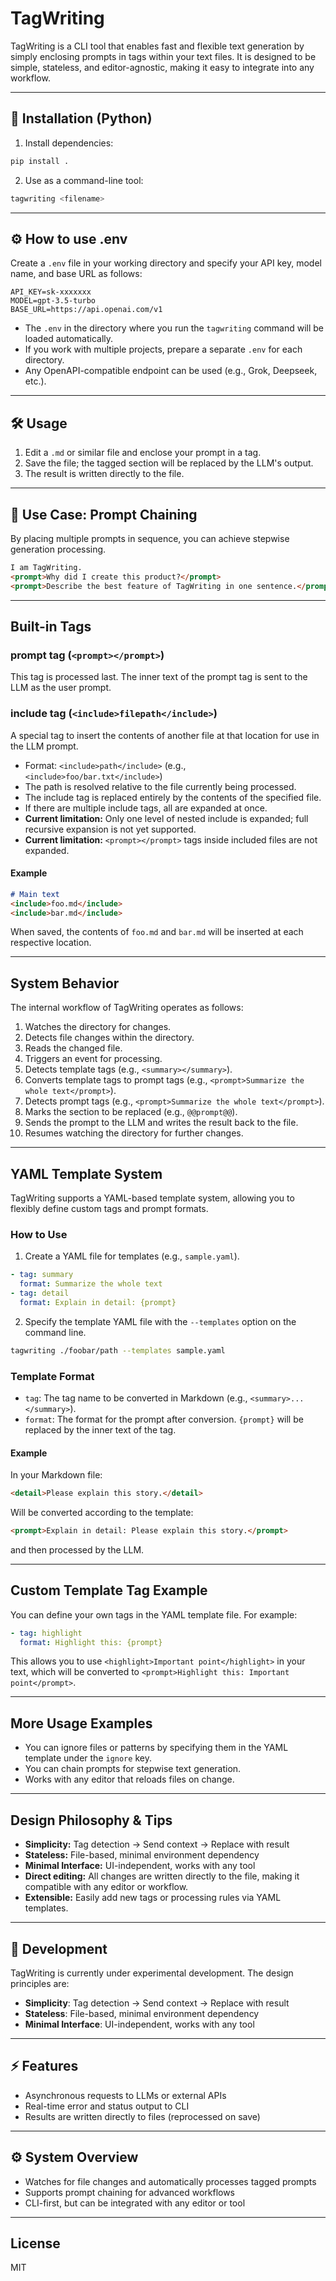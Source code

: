 # TagWriting

TagWriting is a CLI tool that enables fast and flexible text generation by simply enclosing prompts in tags within your text files. It is designed to be simple, stateless, and editor-agnostic, making it easy to integrate into any workflow.

---

## 🚀 Installation (Python)

1. Install dependencies:

```sh
pip install .
```

2. Use as a command-line tool:

```sh
tagwriting <filename>
```

---

## ⚙️ How to use .env

Create a `.env` file in your working directory and specify your API key, model name, and base URL as follows:

```env
API_KEY=sk-xxxxxxx
MODEL=gpt-3.5-turbo
BASE_URL=https://api.openai.com/v1
```

- The `.env` in the directory where you run the `tagwriting` command will be loaded automatically.
- If you work with multiple projects, prepare a separate `.env` for each directory.
- Any OpenAPI-compatible endpoint can be used (e.g., Grok, Deepseek, etc.).

---

## 🛠️ Usage

1. Edit a `.md` or similar file and enclose your prompt in a tag.
2. Save the file; the tagged section will be replaced by the LLM's output.
3. The result is written directly to the file.

---

## 🔁 Use Case: Prompt Chaining

By placing multiple prompts in sequence, you can achieve stepwise generation processing.

```markdown
I am TagWriting.
<prompt>Why did I create this product?</prompt>
<prompt>Describe the best feature of TagWriting in one sentence.</prompt>
```

---

## Built-in Tags

### prompt tag (`<prompt></prompt>`)

This tag is processed last. The inner text of the prompt tag is sent to the LLM as the user prompt.

### include tag (`<include>filepath</include>`)

A special tag to insert the contents of another file at that location for use in the LLM prompt.

- Format: `<include>path</include>` (e.g., `<include>foo/bar.txt</include>`)
- The path is resolved relative to the file currently being processed.
- The include tag is replaced entirely by the contents of the specified file.
- If there are multiple include tags, all are expanded at once.
- **Current limitation:** Only one level of nested include is expanded; full recursive expansion is not yet supported.
- **Current limitation:** `<prompt></prompt>` tags inside included files are not expanded.

#### Example

```markdown
# Main text
<include>foo.md</include>
<include>bar.md</include>
```

When saved, the contents of `foo.md` and `bar.md` will be inserted at each respective location.

---

## System Behavior

The internal workflow of TagWriting operates as follows:

1. Watches the directory for changes.
2. Detects file changes within the directory.
3. Reads the changed file.
4. Triggers an event for processing.
5. Detects template tags (e.g., `<summary></summary>`).
6. Converts template tags to prompt tags (e.g., `<prompt>Summarize the whole text</prompt>`).
7. Detects prompt tags (e.g., `<prompt>Summarize the whole text</prompt>`).
8. Marks the section to be replaced (e.g., `@@prompt@@`).
9. Sends the prompt to the LLM and writes the result back to the file.
10. Resumes watching the directory for further changes.

---

## YAML Template System

TagWriting supports a YAML-based template system, allowing you to flexibly define custom tags and prompt formats.

### How to Use

1. Create a YAML file for templates (e.g., `sample.yaml`).

```yaml
- tag: summary
  format: Summarize the whole text
- tag: detail
  format: Explain in detail: {prompt}
```

2. Specify the template YAML file with the `--templates` option on the command line.

```sh
tagwriting ./foobar/path --templates sample.yaml
```

### Template Format

- `tag`: The tag name to be converted in Markdown (e.g., `<summary>...</summary>`).
- `format`: The format for the prompt after conversion. `{prompt}` will be replaced by the inner text of the tag.

#### Example

In your Markdown file:

```markdown
<detail>Please explain this story.</detail>
```

Will be converted according to the template:

```markdown
<prompt>Explain in detail: Please explain this story.</prompt>
```

and then processed by the LLM.

---

## Custom Template Tag Example

You can define your own tags in the YAML template file. For example:

```yaml
- tag: highlight
  format: Highlight this: {prompt}
```

This allows you to use `<highlight>Important point</highlight>` in your text, which will be converted to `<prompt>Highlight this: Important point</prompt>`.

---

## More Usage Examples

- You can ignore files or patterns by specifying them in the YAML template under the `ignore` key.
- You can chain prompts for stepwise text generation.
- Works with any editor that reloads files on change.

---

## Design Philosophy & Tips

- **Simplicity:** Tag detection → Send context → Replace with result
- **Stateless:** File-based, minimal environment dependency
- **Minimal Interface:** UI-independent, works with any tool
- **Direct editing:** All changes are written directly to the file, making it compatible with any editor or workflow.
- **Extensible:** Easily add new tags or processing rules via YAML templates.

---

## 🧪 Development

TagWriting is currently under experimental development. The design principles are:

- **Simplicity**: Tag detection → Send context → Replace with result
- **Stateless**: File-based, minimal environment dependency
- **Minimal Interface**: UI-independent, works with any tool

---

## ⚡ Features

- Asynchronous requests to LLMs or external APIs
- Real-time error and status output to CLI
- Results are written directly to files (reprocessed on save)

---

## ⚙️ System Overview

- Watches for file changes and automatically processes tagged prompts
- Supports prompt chaining for advanced workflows
- CLI-first, but can be integrated with any editor or tool

---

## License

MIT
